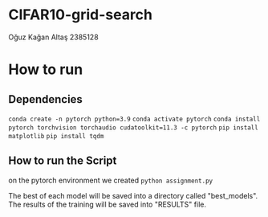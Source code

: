 
# CIFAR10-grid-search

Oğuz Kağan Altaş 2385128


# How to run

## Dependencies

`conda create -n pytorch python=3.9`
`conda activate pytorch`
`conda install pytorch torchvision torchaudio cudatoolkit=11.3 -c pytorch`
`pip install matplotlib`
`pip install tqdm`
	
## How to run the Script

on the pytorch environment we created
`python assignment.py`

The best of each model will be saved into a directory called "best_models".
The results of the training will be saved into "RESULTS" file.